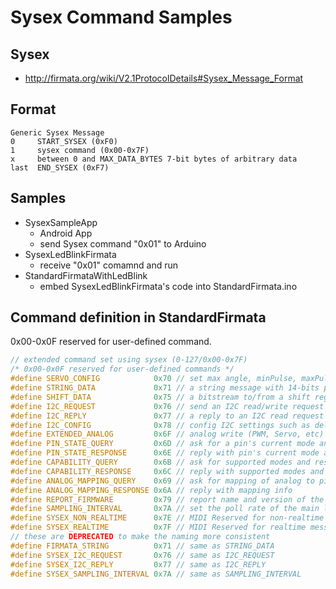 # Sysex Command Samples

Sysex
-----
- http://firmata.org/wiki/V2.1ProtocolDetails#Sysex_Message_Format

Format
------
```
Generic Sysex Message
0     START_SYSEX (0xF0)
1     sysex command (0x00-0x7F)
x     between 0 and MAX_DATA_BYTES 7-bit bytes of arbitrary data
last  END_SYSEX (0xF7)
```

Samples
-------
- SysexSampleApp
  - Android App
  - send Sysex command "0x01" to Arduino
- SysexLedBlinkFirmata
  - receive "0x01" comamnd and run
- StandardFirmataWithLedBlink
  - embed SysexLedBlinkFirmata's code into StandardFirmata.ino


Command definition in StandardFirmata
-------------------------------------
0x00-0x0F reserved for user-defined command.
```c
// extended command set using sysex (0-127/0x00-0x7F)
/* 0x00-0x0F reserved for user-defined commands */
#define SERVO_CONFIG            0x70 // set max angle, minPulse, maxPulse, freq
#define STRING_DATA             0x71 // a string message with 14-bits per char
#define SHIFT_DATA              0x75 // a bitstream to/from a shift register
#define I2C_REQUEST             0x76 // send an I2C read/write request
#define I2C_REPLY               0x77 // a reply to an I2C read request
#define I2C_CONFIG              0x78 // config I2C settings such as delay times and power pins
#define EXTENDED_ANALOG         0x6F // analog write (PWM, Servo, etc) to any pin
#define PIN_STATE_QUERY         0x6D // ask for a pin's current mode and value
#define PIN_STATE_RESPONSE      0x6E // reply with pin's current mode and value
#define CAPABILITY_QUERY        0x6B // ask for supported modes and resolution of all pins
#define CAPABILITY_RESPONSE     0x6C // reply with supported modes and resolution
#define ANALOG_MAPPING_QUERY    0x69 // ask for mapping of analog to pin numbers
#define ANALOG_MAPPING_RESPONSE 0x6A // reply with mapping info
#define REPORT_FIRMWARE         0x79 // report name and version of the firmware
#define SAMPLING_INTERVAL       0x7A // set the poll rate of the main loop
#define SYSEX_NON_REALTIME      0x7E // MIDI Reserved for non-realtime messages
#define SYSEX_REALTIME          0x7F // MIDI Reserved for realtime messages
// these are DEPRECATED to make the naming more consistent
#define FIRMATA_STRING          0x71 // same as STRING_DATA
#define SYSEX_I2C_REQUEST       0x76 // same as I2C_REQUEST
#define SYSEX_I2C_REPLY         0x77 // same as I2C_REPLY
#define SYSEX_SAMPLING_INTERVAL 0x7A // same as SAMPLING_INTERVAL
```
